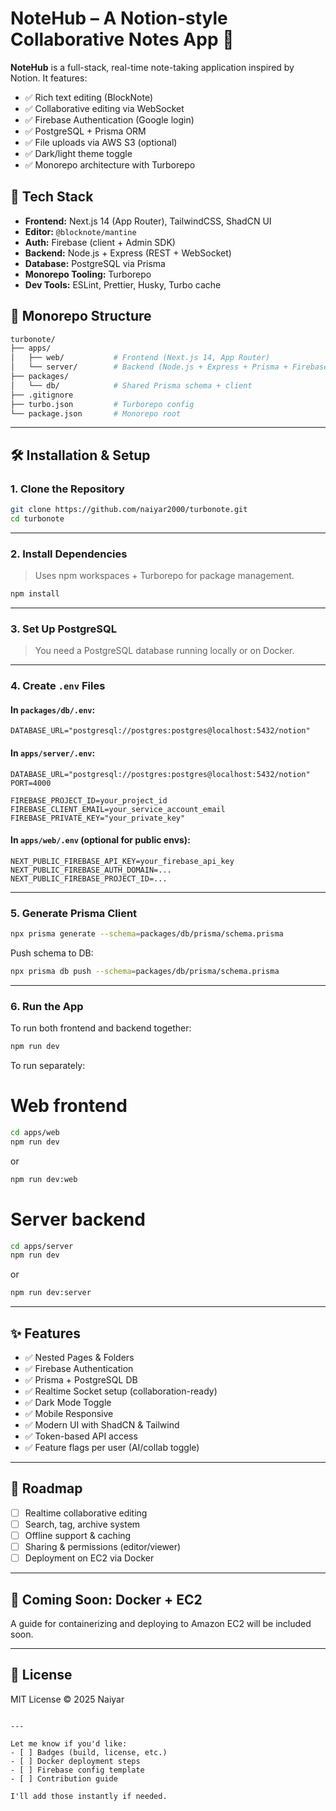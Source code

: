 # NoteHub – A Notion-style Collaborative Notes App 🧠

**NoteHub** is a full-stack, real-time note-taking application inspired by Notion. It features:

- ✅ Rich text editing (BlockNote)
- ✅ Collaborative editing via WebSocket
- ✅ Firebase Authentication (Google login)
- ✅ PostgreSQL + Prisma ORM
- ✅ File uploads via AWS S3 (optional)
- ✅ Dark/light theme toggle
- ✅ Monorepo architecture with Turborepo

## 🚀 Tech Stack

- **Frontend:** Next.js 14 (App Router), TailwindCSS, ShadCN UI
- **Editor:** `@blocknote/mantine`
- **Auth:** Firebase (client + Admin SDK)
- **Backend:** Node.js + Express (REST + WebSocket)
- **Database:** PostgreSQL via Prisma
- **Monorepo Tooling:** Turborepo
- **Dev Tools:** ESLint, Prettier, Husky, Turbo cache

## 📂 Monorepo Structure

```bash
turbonote/
├── apps/
│   ├── web/           # Frontend (Next.js 14, App Router)
│   └── server/        # Backend (Node.js + Express + Prisma + Firebase Auth)
├── packages/
│   └── db/            # Shared Prisma schema + client
├── .gitignore
├── turbo.json         # Turborepo config
└── package.json       # Monorepo root


````

---

## 🛠️ Installation & Setup

### 1. Clone the Repository

```bash
git clone https://github.com/naiyar2000/turbonote.git
cd turbonote
```

---

### 2. Install Dependencies

> Uses npm workspaces + Turborepo for package management.

```bash
npm install
```

---

### 3. Set Up PostgreSQL

> You need a PostgreSQL database running locally or on Docker.

---

### 4. Create `.env` Files

#### In `packages/db/.env`:

```env
DATABASE_URL="postgresql://postgres:postgres@localhost:5432/notion"
```

#### In `apps/server/.env`:

```env
DATABASE_URL="postgresql://postgres:postgres@localhost:5432/notion"
PORT=4000

FIREBASE_PROJECT_ID=your_project_id
FIREBASE_CLIENT_EMAIL=your_service_account_email
FIREBASE_PRIVATE_KEY="your_private_key"
```

#### In `apps/web/.env` (optional for public envs):

```env
NEXT_PUBLIC_FIREBASE_API_KEY=your_firebase_api_key
NEXT_PUBLIC_FIREBASE_AUTH_DOMAIN=...
NEXT_PUBLIC_FIREBASE_PROJECT_ID=...
```

---

### 5. Generate Prisma Client

```bash
npx prisma generate --schema=packages/db/prisma/schema.prisma
```

Push schema to DB:

```bash
npx prisma db push --schema=packages/db/prisma/schema.prisma
```
---

### 6. Run the App

To run both frontend and backend together:

```bash
npm run dev
```

To run separately:

# Web frontend
```bash
cd apps/web
npm run dev
```
or

```bash
npm run dev:web
```


# Server backend
```bash
cd apps/server
npm run dev
```
or

```bash
npm run dev:server
```


---

## ✨ Features

* ✅ Nested Pages & Folders
* ✅ Firebase Authentication
* ✅ Prisma + PostgreSQL DB
* ✅ Realtime Socket setup (collaboration-ready)
* ✅ Dark Mode Toggle
* ✅ Mobile Responsive
* ✅ Modern UI with ShadCN & Tailwind
* ✅ Token-based API access
* ✅ Feature flags per user (AI/collab toggle)

---

## 🚀 Roadmap

* [ ] Realtime collaborative editing
* [ ] Search, tag, archive system
* [ ] Offline support & caching
* [ ] Sharing & permissions (editor/viewer)
* [ ] Deployment on EC2 via Docker

---

## 🐳 Coming Soon: Docker + EC2

A guide for containerizing and deploying to Amazon EC2 will be included soon.

---

## 📄 License

MIT License © 2025 Naiyar

```

---

Let me know if you'd like:
- [ ] Badges (build, license, etc.)
- [ ] Docker deployment steps
- [ ] Firebase config template
- [ ] Contribution guide

I'll add those instantly if needed.
```



